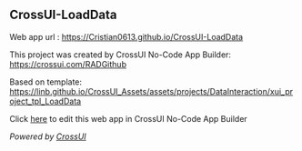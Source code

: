 ## CrossUI-LoadData
Web app url : https://Cristian0613.github.io/CrossUI-LoadData

This project was created by CrossUI No-Code App Builder: https://crossui.com/RADGithub

Based on template: https://linb.github.io/CrossUI_Assets/assets/projects/DataInteraction/xui_project_tpl_LoadData

Click [here](https://crossui.com/RADGithub/#!from=github&owner=Cristian0613&repo=CrossUI-LoadData) to edit this web app in CrossUI No-Code App Builder

<i>Powered by [CrossUI](https://crossui.com)</i>
